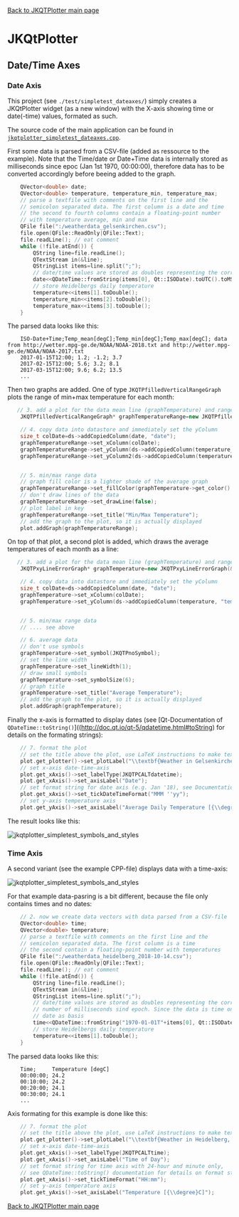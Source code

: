 [Back to JKQTPlotter main page](https://github.com/jkriege2/JKQtPlotter/)

# JKQtPlotter

## Date/Time Axes

### Date Axis
This project (see `./test/simpletest_dateaxes/`) simply creates a JKQtPlotter widget (as a new window) with the X-axis showing time or date(-time) values, formated as such. 

The source code of the main application can be found in  [`jkqtplotter_simpletest_dateaxes.cpp`](https://github.com/jkriege2/JKQtPlotter/blob/master/test/simpletest_dateaxes/jkqtplotter_simpletest_dateaxes.cpp). 

First some data is parsed from a CSV-file (added as ressource to the example). Note that the Time/date or Date+Time data is internally stored as milliseconds since epoc (Jan 1st 1970, 00:00:00), therefore data has to be converted accordingly before beeing added to the graph.

```c++
	QVector<double> date;
    QVector<double> temperature, temperature_min, temperature_max;
    // parse a textfile with comments on the first line and the
    // semicolon separated data. The first column is a date and time
    // the second to fourth columns contain a floating-point number
    // with temperature average, min and max
    QFile file(":/weatherdata_gelsenkirchen.csv");
    file.open(QFile::ReadOnly|QFile::Text);
    file.readLine(); // eat comment
    while (!file.atEnd()) {
        QString line=file.readLine();
        QTextStream in(&line);
        QStringList items=line.split(";");
        // date/time values are stored as doubles representing the corresponding number of milliseconds sind epoch
        date<<QDateTime::fromString(items[0], Qt::ISODate).toUTC().toMSecsSinceEpoch();
        // store Heidelbergs daily temperature
        temperature<<items[1].toDouble();
        temperature_min<<items[2].toDouble();
        temperature_max<<items[3].toDouble();
    }
```

The parsed data looks like this:
```
	ISO-Date+Time;Temp_mean[degC];Temp_min[degC];Temp_max[degC]; data from http://wetter.mpg-ge.de/NOAA/NOAA-2018.txt and http://wetter.mpg-ge.de/NOAA/NOAA-2017.txt
	2017-01-15T12:00; 1.2; -1.2; 3.7
	2017-02-15T12:00; 5.6; 3.2; 8.1
	2017-03-15T12:00; 9.6; 6.2; 13.5
	...
```

Then two graphs are added. One of type `JKQTPfilledVerticalRangeGraph` plots the range of min+max temperature for each month:
```c++
   // 3. add a plot for the data mean line (graphTemperature) and range (graphTemperatureRange)
    JKQTPfilledVerticalRangeGraph* graphTemperatureRange=new JKQTPfilledVerticalRangeGraph(&plot);

    // 4. copy data into datastore and immediately set the yColumn
    size_t colDate=ds->addCopiedColumn(date, "date");
    graphTemperatureRange->set_xColumn(colDate);
    graphTemperatureRange->set_yColumn(ds->addCopiedColumn(temperature_min, "temperature_min"));
    graphTemperatureRange->set_yColumn2(ds->addCopiedColumn(temperature_max, "temperature_max"));


    // 5. min/max range data
    // graph fill color is a lighter shade of the average graph
    graphTemperatureRange->set_fillColor(graphTemperature->get_color().lighter());
    // don't draw lines of the data
    graphTemperatureRange->set_drawLine(false);
    // plot label in key
    graphTemperatureRange->set_title("Min/Max Temperature");
    // add the graph to the plot, so it is actually displayed
    plot.addGraph(graphTemperatureRange);
```

On top of that plot, a second plot is added, which draws the average temperatures of each month as a line:

```c++
   // 3. add a plot for the data mean line (graphTemperature) and range (graphTemperatureRange)
    JKQTPxyLineErrorGraph* graphTemperature=new JKQTPxyLineErrorGraph(&plot);

    // 4. copy data into datastore and immediately set the yColumn
    size_t colDate=ds->addCopiedColumn(date, "date");
    graphTemperature->set_xColumn(colDate);
    graphTemperature->set_yColumn(ds->addCopiedColumn(temperature, "temperature"));


    // 5. min/max range data
    // .... see above

    // 6. average data
    // don't use symbols
    graphTemperature->set_symbol(JKQTPnoSymbol);
    // set the line width
    graphTemperature->set_lineWidth(1);
    // draw small symbols
    graphTemperature->set_symbolSize(6);
    // graph title
    graphTemperature->set_title("Average Temperature");
    // add the graph to the plot, so it is actually displayed
    plot.addGraph(graphTemperature);
```

Finally the x-axis is formatted to display dates (see [Qt-Documentation of `QDateTime::toString()`]((http://doc.qt.io/qt-5/qdatetime.html#toString) for details on the formating strings):
```c++
    // 7. format the plot
    // set the title above the plot, use LaTeX instructions to make text bold
    plot.get_plotter()->set_plotLabel("\\textbf{Weather in Gelsenkirchen, 2017-2018}");
    // set x-axis date-time-axis
    plot.get_xAxis()->set_labelType(JKQTPCALTdatetime);
    plot.get_xAxis()->set_axisLabel("Date");
    // set format string for date axis (e.g. Jan '18), see Documentation of QDateTime::toString()
    plot.get_xAxis()->set_tickDateTimeFormat("MMM ''yy");
    // set y-axis temperature axis
    plot.get_yAxis()->set_axisLabel("Average Daily Temperature [{\\degree}C]");
```

The result looks like this:

![jkqtplotter_simpletest_symbols_and_styles](https://raw.githubusercontent.com/jkriege2/JKQtPlotter/master/screenshots/jkqtplotter_simpletest_dateaxes.png)


### Time Axis
A second variant (see the example CPP-file) displays data with a time-axis:

![jkqtplotter_simpletest_symbols_and_styles](https://raw.githubusercontent.com/jkriege2/JKQtPlotter/master/screenshots/jkqtplotter_simpletest_dateaxes_timeaxis.png)


For that example data-pasring is a bit different, because the file only contains times and no dates:
```c++
    // 2. now we create data vectors with data parsed from a CSV-file
    QVector<double> time;
    QVector<double> temperature;
    // parse a textfile with comments on the first line and the
    // semicolon separated data. The first column is a time
    // the second contain a floating-point number with temperatures
    QFile file(":/weatherdata_heidelberg_2018-10-14.csv");
    file.open(QFile::ReadOnly|QFile::Text);
    file.readLine(); // eat comment
    while (!file.atEnd()) {
        QString line=file.readLine();
        QTextStream in(&line);
        QStringList items=line.split(";");
        // date/time values are stored as doubles representing the corresponding
        // number of milliseconds sind epoch. Since the data is time only, we have to use an arbitrary
        // date as basis
        time<<QDateTime::fromString("1970-01-01T"+items[0], Qt::ISODate).toUTC().toMSecsSinceEpoch();
        // store Heidelbergs daily temperature
        temperature<<items[1].toDouble();
    }
```

The parsed data looks like this:
```
	Time;     Temperature [degC]
	00:00:00; 24.2
	00:10:00; 24.2
	00:20:00; 24.1
	00:30:00; 24.1
	...
```

Axis formating for this example is done like this:
```c++
    // 7. format the plot
    // set the title above the plot, use LaTeX instructions to make text bold
    plot.get_plotter()->set_plotLabel("\\textbf{Weather in Heidelberg, 14^{th} Oct 2018}");
    // set x-axis date-time-axis
    plot.get_xAxis()->set_labelType(JKQTPCALTtime);
    plot.get_xAxis()->set_axisLabel("Time of Day");
    // set format string for time axis with 24-hour and minute only,
    // see QDateTime::toString() documentation for details on format strings
    plot.get_xAxis()->set_tickTimeFormat("HH:mm");
    // set y-axis temperature axis
    plot.get_yAxis()->set_axisLabel("Temperature [{\\degree}C]");
```

[Back to JKQTPlotter main page](https://github.com/jkriege2/JKQtPlotter/)
